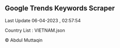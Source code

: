 

## Google Trends Keywords Scraper 
 
Last Update 06-04-2023 , 02:57:54

Country List :
VIETNAM.json



© Abdul Muttaqin 
